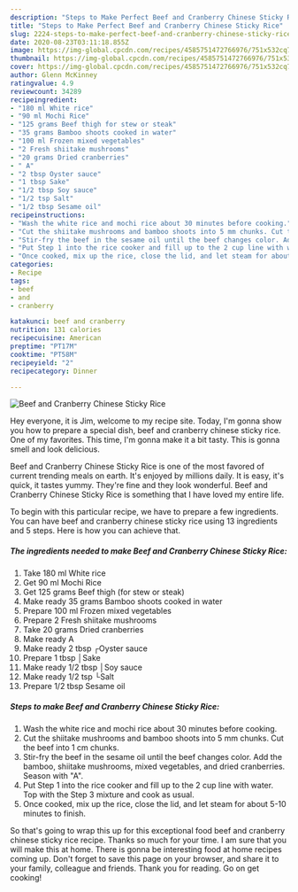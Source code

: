 ```yaml
---
description: "Steps to Make Perfect Beef and Cranberry Chinese Sticky Rice"
title: "Steps to Make Perfect Beef and Cranberry Chinese Sticky Rice"
slug: 2224-steps-to-make-perfect-beef-and-cranberry-chinese-sticky-rice
date: 2020-08-23T03:11:18.855Z
image: https://img-global.cpcdn.com/recipes/4585751472766976/751x532cq70/beef-and-cranberry-chinese-sticky-rice-recipe-main-photo.jpg
thumbnail: https://img-global.cpcdn.com/recipes/4585751472766976/751x532cq70/beef-and-cranberry-chinese-sticky-rice-recipe-main-photo.jpg
cover: https://img-global.cpcdn.com/recipes/4585751472766976/751x532cq70/beef-and-cranberry-chinese-sticky-rice-recipe-main-photo.jpg
author: Glenn McKinney
ratingvalue: 4.9
reviewcount: 34289
recipeingredient:
- "180 ml White rice"
- "90 ml Mochi Rice"
- "125 grams Beef thigh for stew or steak"
- "35 grams Bamboo shoots cooked in water"
- "100 ml Frozen mixed vegetables"
- "2 Fresh shiitake mushrooms"
- "20 grams Dried cranberries"
- " A"
- "2 tbsp Oyster sauce"
- "1 tbsp Sake"
- "1/2 tbsp Soy sauce"
- "1/2 tsp Salt"
- "1/2 tbsp Sesame oil"
recipeinstructions:
- "Wash the white rice and mochi rice about 30 minutes before cooking."
- "Cut the shiitake mushrooms and bamboo shoots into 5 mm chunks. Cut the beef into 1 cm chunks."
- "Stir-fry the beef in the sesame oil until the beef changes color. Add the bamboo, shiitake mushrooms, mixed vegetables, and dried cranberries. Season with &#34;A&#34;."
- "Put Step 1 into the rice cooker and fill up to the 2 cup line with water. Top with the Step 3 mixture and cook as usual."
- "Once cooked, mix up the rice, close the lid, and let steam for about 5-10 minutes to finish."
categories:
- Recipe
tags:
- beef
- and
- cranberry

katakunci: beef and cranberry 
nutrition: 131 calories
recipecuisine: American
preptime: "PT17M"
cooktime: "PT58M"
recipeyield: "2"
recipecategory: Dinner

---
```



![Beef and Cranberry Chinese Sticky Rice](https://img-global.cpcdn.com/recipes/4585751472766976/751x532cq70/beef-and-cranberry-chinese-sticky-rice-recipe-main-photo.jpg)

Hey everyone, it is Jim, welcome to my recipe site. Today, I'm gonna show you how to prepare a special dish, beef and cranberry chinese sticky rice. One of my favorites. This time, I'm gonna make it a bit tasty. This is gonna smell and look delicious.

Beef and Cranberry Chinese Sticky Rice is one of the most favored of current trending meals on earth. It's enjoyed by millions daily. It is easy, it's quick, it tastes yummy. They're fine and they look wonderful. Beef and Cranberry Chinese Sticky Rice is something that I have loved my entire life.




To begin with this particular recipe, we have to prepare a few ingredients. You can have beef and cranberry chinese sticky rice using 13 ingredients and 5 steps. Here is how you can achieve that.

<!--inarticleads1-->

##### The ingredients needed to make Beef and Cranberry Chinese Sticky Rice:

1. Take 180 ml White rice
1. Get 90 ml Mochi Rice
1. Get 125 grams Beef thigh (for stew or steak)
1. Make ready 35 grams Bamboo shoots cooked in water
1. Prepare 100 ml Frozen mixed vegetables
1. Prepare 2 Fresh shiitake mushrooms
1. Take 20 grams Dried cranberries
1. Make ready  A
1. Make ready 2 tbsp ┌Oyster sauce
1. Prepare 1 tbsp │Sake
1. Make ready 1/2 tbsp │Soy sauce
1. Make ready 1/2 tsp └Salt
1. Prepare 1/2 tbsp Sesame oil




<!--inarticleads2-->

##### Steps to make Beef and Cranberry Chinese Sticky Rice:

1. Wash the white rice and mochi rice about 30 minutes before cooking.
1. Cut the shiitake mushrooms and bamboo shoots into 5 mm chunks. Cut the beef into 1 cm chunks.
1. Stir-fry the beef in the sesame oil until the beef changes color. Add the bamboo, shiitake mushrooms, mixed vegetables, and dried cranberries. Season with &#34;A&#34;.
1. Put Step 1 into the rice cooker and fill up to the 2 cup line with water. Top with the Step 3 mixture and cook as usual.
1. Once cooked, mix up the rice, close the lid, and let steam for about 5-10 minutes to finish.




So that's going to wrap this up for this exceptional food beef and cranberry chinese sticky rice recipe. Thanks so much for your time. I am sure that you will make this at home. There is gonna be interesting food at home recipes coming up. Don't forget to save this page on your browser, and share it to your family, colleague and friends. Thank you for reading. Go on get cooking!
